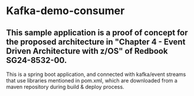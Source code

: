 # Kafka-demo-consumer

This sample application is a proof of concept for the proposed architecture in  "Chapter 4 - Event Driven Architecture with z/OS" of Redbook SG24-8532-00. 
-
This is a spring boot application, and connected with kafka/event streams that use libraries mentioned in pom.xml, which are downloaded from a maven repository during build & deploy process.

